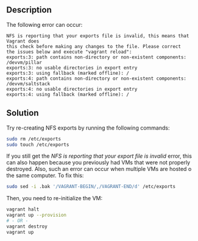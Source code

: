 ## Description
The following error can occur:

```
NFS is reporting that your exports file is invalid, this means that Vagrant does
this check before making any changes to the file. Please correct
the issues below and execute "vagrant reload":
exports:3: path contains non-directory or non-existent components: /devvm/pillar
exports:3: no usable directories in export entry
exports:3: using fallback (marked offline): /
exports:4: path contains non-directory or non-existent components: /devvm/saltstack
exports:4: no usable directories in export entry
exports:4: using fallback (marked offline): /
```

## Solution
Try re-creating NFS exports by running the following commands:

```bash
sudo rm /etc/exports
sudo touch /etc/exports
```

If you still get the *NFS is reporting that your export file is invalid* error, this can also happen because you previously had VMs that were not properly destroyed. Also, such an error can occur when multiple VMs are hosted o the same computer. To fix this:

```bash
sudo sed -i .bak '/VAGRANT-BEGIN/,/VAGRANT-END/d' /etc/exports
```

Then, you need to re-initialize the VM:

```bash
vagrant halt
vagrant up --provision
# - OR -
vagrant destroy
vagrant up
```
